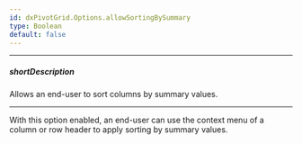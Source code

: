 ```yaml
---
id: dxPivotGrid.Options.allowSortingBySummary
type: Boolean
default: false
---
```

---
##### shortDescription
Allows an end-user to sort columns by summary values.

---
With this option enabled, an end-user can use the context menu of a column or row header to apply sorting by summary values.